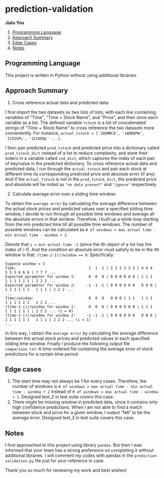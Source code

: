# prediction-validation
**Jialu You**

1. [Programming Language](README.md#programming-language)
1. [Approach Summary](README.md#approach-summary)
1. [Edge Cases](README.md#edge-cases)
1. [Notes](README.md#notes)


## Programming Language

This project is written in Python without using additional libraries.

## Approach Summary

1. Cross reference actual data and predicted data:

I first import the two datasets as two lists of lists, with each line containing variables of "Time", "Time + Stock Name", and "Price", and then store each variable as a list. The defined variable `tstock` is a list of concatenated strings of "Time + Stock Name" to cross reference the two datasets more conveniently. For instance, `actual_tstock = ['1EDMMCA', '1AMDDPW', '1YZSGPL', '1CCKENL' ...]`.

I then pair predicted `pred_tstock` and predicted price into a dictionary called `pred_tstock_dict` instead of a list to reduce complexity, and store their orders in a variable called `ind_dict`, which captures the index of each pair of key/value in the predicted dictionary. To cross reference actual data and predicted data, I run through the `actual_tstock` and pair each stock at different time its corresponding predicted price and absolute error (if any). And if the `actual_tstock` is not in the `pred_tstock_dict`, the predicted price and absolute will be noted as `"no data present"` and `"ignore"` respectively.

2. Calculate average error over a sliding time window:

To obtain the `average error` by calculating the average difference between the actual stock prices and predicted values over a specified sliding time window, I decide to run through all possible time windows and average all the absolute errors in that window. Therefore, I built up a while loop starting from the min predicted time till all possible time windows. The number of possible windows can be calculated as `# of windows = max actual time - min actual time - window + 2`.

Denote that `i = min actual time -1` (since the ith object of a list has the index of i-1). And the condition an absolute error must satisfy to be in the ith window is that: `(time-1-i)//window == 0`. Specifically:

```
Suppose window = 3
Time:                                 1  1  1 | 2 2 2 3 3 3 | 4 4 4   5 5 5 6 6 6 | 7 7 7 ...
Expected parameter for window 1:      0  0  0 | 0 0 0 0 0 0 | 1 1 1   1 1 1 1 1 1 | 2 2 2 ...
Expected parameter for window 2:     -1 -1 -1 | 0 0 0 0 0 0   0 0 0 | 1 1 1 1 1 1   1 1 1 | 2 2 2 ...
...
Time//window:                         0  0  0   0 0 0 1 1 1   1 1 1   1 1 1 2 2 2   2 2 2 ...
(time-1-i)//window for window 1:      0  0  0 | 0 0 0 0 0 0 | 1 1 1   1 1 1 1 1 1 | 2 2 2 ... (i = 0)
(time-1-i)//window for window 2:     -1 -1 -1 | 0 0 0 0 0 0   0 0 0 | 1 1 1 1 1 1   1 1 1 | 2 2 2 ... (i = 1)
...
```

In this way, I obtain the `average error` by calculating the average difference between the actual stock prices and predicted values in each specified sliding time window. Finally I produce the following output file `comparison.txt`: A time-ordered file containing the average error of stock predictions for a certain time period.


## Edge cases

1. The start time may not always be 1 for every cases. Therefore, the number of windows is `# of windows = max actual time - min actual time - window + 2` instead of `# of windows = max actual time - window + 1`. Designed test_2 in test suite covers this case.
2. There might be missing window in predicted data, since it contains only high confidence predictions. When I am not able to find a match between stock and price for a given window, I output "NA" to be the average error. Designed test_3 in test suite covers this case.

## Notes

I first approached to this project using library `pandas`. But then I was informed that your team has a strong preference on completing it without additional libraries. I will comment my codes with pandas in the `prediction-validation.py` file just for your reference in case.

Thank you so much for reviewing my work and best wishes!
